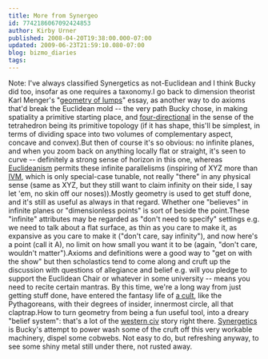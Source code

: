 ```yaml
---
title: More from Synergeo
id: 7742186067092424853
author: Kirby Urner
published: 2008-04-20T19:38:00.000-07:00
updated: 2009-06-23T21:59:10.080-07:00
blog: bizmo_diaries
tags: 
---
```


Note: I've always classified Synergetics as not-Euclidean and I think Bucky did too, insofar as one requires a taxonomy.I go back to dimension theorist Karl Menger's "[geometry of lumps](http://worldgame.blogspot.com/2007/08/small-world.html)" essay, as another way to do axioms that'd break the Euclidean mold -- the very path Bucky chose, in making spatiality a primitive starting place, and [four-directional](http://mybizmo.blogspot.com/2008/02/quaker-geometry.html) in the sense of the tetrahedron being its primitive topology (if it has shape, this'll be simplest, in terms of dividing space into two volumes of complementary aspect, concave and convex).But then of course it's so obvious: no infinite planes, and when you zoom back on anything locally flat or straight, it's seen to curve -- definitely a strong sense of horizon in this one, whereas [Euclideanism](http://worldgame.blogspot.com/2006/06/more-philosophy-talk.html) permits these infinite parallelisms (inspiring of XYZ more than [IVM](http://www.grunch.net/synergetics/ivm.html), which is only special-case tunable, not really "there" in any physical sense (same as XYZ, but they still want to claim infinity on their side, I say let 'em, no skin off our noses)).Mostly geometry is used to get stuff done, and it's still as useful as always in that regard. Whether one "believes" in infinite planes or "dimensionless points" is sort of beside the point.These "infinite" attributes may be regarded as "don't need to specify" settings e.g. we need to talk about a flat surface, as thin as you care to make it, as expansive as you care to make it ("don't care, say infinity"), and now here's a point (call it A), no limit on how small you want it to be (again, "don't care, wouldn't matter").Axioms and definitions were a good way to "get on with the show" but then scholastics tend to come along and cruft up the discussion with questions of allegiance and belief e.g. will you pledge to support the Euclidean Chair or whatever in some university -- means you need to recite certain mantras. By this time, we're a long way from just getting stuff done, have entered the fantasy life of [a cult](http://www.grunch.net/synergetics/hypercross.html), like the Pythagoreans, with their degrees of insider, innermost circle, all that claptrap.How to turn geometry from being a fun useful tool, into a dreary "belief system": that's a lot of the [western civ](http://www.grunch.net/synergetics/psych.html) story right there. [Synergetics](http://usnisa.org/synergetics/) is Bucky's attempt to power wash some of the cruft off this very workable machinery, dispel some cobwebs. Not easy to do, but refreshing anyway, to see some shiny metal still under there, not rusted away.